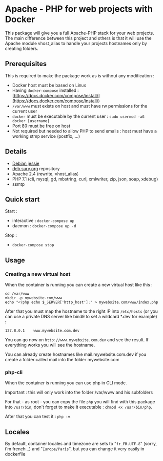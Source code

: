 # Apache - PHP for web projects with Docker

This package will give you a full Apache-PHP stack for your web projects. The main difference between this project and others is that it will use the Apache module vhost_alias to handle your projects hostnames only by creating folders.

## Prerequisites

This is required to make the package work as is without any modification :

  * Docker host must be based on Linux
  * Having ```docker-compose``` installed :  [https://docs.docker.com/compose/install/](https://docs.docker.com/compose/install/)
  * ```/var/www``` must exists on host and must have rw permissions for the current user
  * ```docker``` must be executable by the current user : ```sudo usermod -aG docker [username]```
  * Port 80 must be free on host
  * Not required but needed to allow PHP to send emails : host must have a working stmp service (postfix, ...)

## Details

  * [Debian jessie](https://index.docker.io/_/debian/)
  * [deb.sury.org](https://deb.sury.org/) repository
  * Apache 2.4 (rewrite, vhost_alias)
  * PHP 7.1 (cli, mysql, gd, mbstring, curl, xmlwriter, zip, json, soap, xdebug)
  * ssmtp

## Quick start

Start :

- interactive : ```docker-compose up```
- daemon : ```docker-compose up -d ```

Stop :

- ```docker-compose stop```

## Usage

### Creating a new virtual host

When the container is running you can create a new virtual host like this :

```
cd /var/www
mkdir -p mywebsite.com/www
echo "<?php echo $_SERVER['http_host'];" > mywebsite.com/www/index.php
```

After that you must map the hostname to the right IP into ```/etc/hosts``` (or you can use a private DNS server like bind9 to set a wildcard \*.dev for example) :

```
127.0.0.1    www.mywebsite.com.dev
```

You can go now on ```http://www.mywebsite.com.dev``` and see the result. If everything works you will see the hostname.

You can already create hostnames like mail.mywebsite.com.dev if you create a folder called mail into the folder mywebsite.com

### php-cli

When the container is running you can use php in CLI mode.

Important : this will only work into the folder /var/www and his subfolders

For that - as root - you can copy the file ```php``` you will find with this package into ```/usr/bin```, don't forget to make it executable : ```chmod +x /usr/bin/php```.

After that you can test it : ```php -v```

## Locales

By default, container locales and timezone are sets to "```fr_FR.UTF-8```" (sorry, i'm french...) and "```Europe/Paris```", but you can change it very easily in dockerfile
